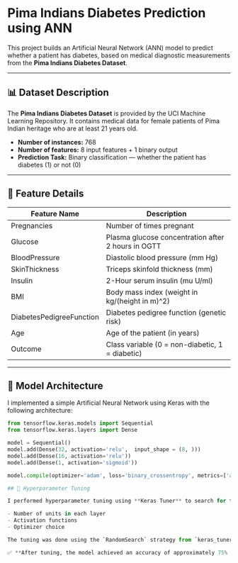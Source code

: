 # Pima Indians Diabetes Prediction using ANN

This project builds an Artificial Neural Network (ANN) model to predict whether a patient has diabetes, based on medical diagnostic measurements from the **Pima Indians Diabetes Dataset**.

---

## 📊 Dataset Description

The **Pima Indians Diabetes Dataset** is provided by the UCI Machine Learning Repository. It contains medical data for female patients of Pima Indian heritage who are at least 21 years old.

- **Number of instances:** 768  
- **Number of features:** 8 input features + 1 binary output  
- **Prediction Task:** Binary classification — whether the patient has diabetes (1) or not (0)

---

## 🧬 Feature Details

| Feature Name                 | Description                                                |
|-----------------------------|------------------------------------------------------------|
| Pregnancies                 | Number of times pregnant                                   |
| Glucose                     | Plasma glucose concentration after 2 hours in OGTT         |
| BloodPressure               | Diastolic blood pressure (mm Hg)                          |
| SkinThickness               | Triceps skinfold thickness (mm)                            |
| Insulin                     | 2-Hour serum insulin (mu U/ml)                             |
| BMI                         | Body mass index (weight in kg/(height in m)^2)             |
| DiabetesPedigreeFunction    | Diabetes pedigree function (genetic risk)                 |
| Age                         | Age of the patient (in years)                              |
| Outcome                     | Class variable (0 = non-diabetic, 1 = diabetic)            |

---

## 🧠 Model Architecture

I implemented a simple Artificial Neural Network using Keras with the following architecture:

```python
from tensorflow.keras.models import Sequential
from tensorflow.keras.layers import Dense

model = Sequential()
model.add(Dense(32, activation='relu',  input_shape = (8, )))
model.add(Dense(16, activation='relu'))
model.add(Dense(1, activation='sigmoid'))

model.compile(optimizer='adam', loss='binary_crossentropy', metrics=['accuracy'])

## 🔧 Hyperparameter Tuning

I performed hyperparameter tuning using **Keras Tuner** to search for the best combination of:

- Number of units in each layer  
- Activation functions  
- Optimizer choice

The tuning was done using the `RandomSearch` strategy from `keras_tuner`.

✅ **After tuning, the model achieved an accuracy of approximately 75% on the validation set.**
